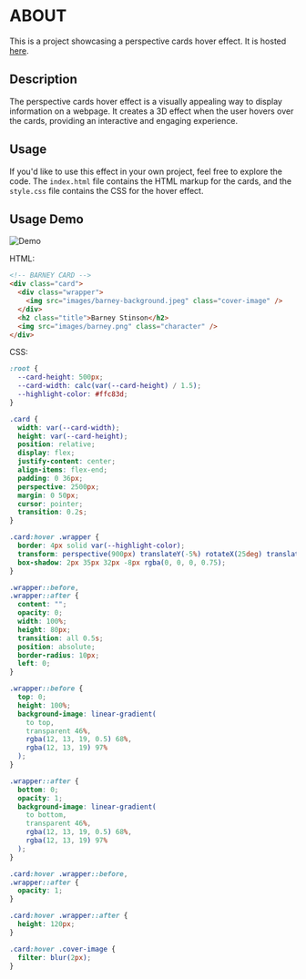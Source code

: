 # ABOUT

This is a project showcasing a perspective cards hover effect. It is hosted [here](https://jakub-horacek.github.io/perspective-cards-hover-effect/).

## Description

The perspective cards hover effect is a visually appealing way to display information on a webpage. It creates a 3D effect when the user hovers over the cards, providing an interactive and engaging experience.

## Usage

If you'd like to use this effect in your own project, feel free to explore the code.
The `index.html` file contains the HTML markup for the cards, and the `style.css` file contains the CSS for the hover effect.

## Usage Demo

![Demo](gifs/demo.gif)

HTML:

```html
<!-- BARNEY CARD -->
<div class="card">
  <div class="wrapper">
    <img src="images/barney-background.jpeg" class="cover-image" />
  </div>
  <h2 class="title">Barney Stinson</h2>
  <img src="images/barney.png" class="character" />
</div>
```

CSS:

```css
:root {
  --card-height: 500px;
  --card-width: calc(var(--card-height) / 1.5);
  --highlight-color: #ffc83d;
}

.card {
  width: var(--card-width);
  height: var(--card-height);
  position: relative;
  display: flex;
  justify-content: center;
  align-items: flex-end;
  padding: 0 36px;
  perspective: 2500px;
  margin: 0 50px;
  cursor: pointer;
  transition: 0.2s;
}

.card:hover .wrapper {
  border: 4px solid var(--highlight-color);
  transform: perspective(900px) translateY(-5%) rotateX(25deg) translateZ(0);
  box-shadow: 2px 35px 32px -8px rgba(0, 0, 0, 0.75);
}

.wrapper::before,
.wrapper::after {
  content: "";
  opacity: 0;
  width: 100%;
  height: 80px;
  transition: all 0.5s;
  position: absolute;
  border-radius: 10px;
  left: 0;
}

.wrapper::before {
  top: 0;
  height: 100%;
  background-image: linear-gradient(
    to top,
    transparent 46%,
    rgba(12, 13, 19, 0.5) 68%,
    rgba(12, 13, 19) 97%
  );
}

.wrapper::after {
  bottom: 0;
  opacity: 1;
  background-image: linear-gradient(
    to bottom,
    transparent 46%,
    rgba(12, 13, 19, 0.5) 68%,
    rgba(12, 13, 19) 97%
  );
}

.card:hover .wrapper::before,
.wrapper::after {
  opacity: 1;
}

.card:hover .wrapper::after {
  height: 120px;
}

.card:hover .cover-image {
  filter: blur(2px);
}
```
